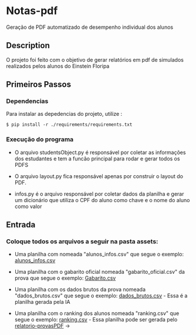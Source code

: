 

# Notas-pdf

Geração de PDF automatizado de desempenho individual dos alunos

## Description

O projeto foi feito com o objetivo de gerar relatórios em pdf de simulados realizados pelos alunos do Einstein Floripa

## Primeiros Passos

### Dependencias

Para instalar as depedencias do projeto, utilize :
```shell
$ pip install -r ./requirements/requirements.txt
```

### Execução do programa

* O arquivo studentsObject.py é responsável por coletar as informações dos estudantes e tem a funcão principal para rodar e gerar todos os PDFS

* O arquivo layout.py fica responsável apenas por construir o layout do PDF.

* infos.py é o arquivo responsável por coletar dados da planilha e gerar um dicionário que utiliza o CPF do aluno como chave e o nome do aluno como valor

## Entrada
### Coloque todos os arquivos a seguir na pasta assets:
*  Uma planilha com nomeada "alunos_infos.csv" que segue o exemplo: [alunos_infos.csv](https://docs.google.com/spreadsheets/d/1qcMPtjl_alxNrsyyoLf03T3io6KqqQY9MMRQjJhQHF8/edit?usp=sharing)

*  Uma planilha com o gabarito oficial nomeada "gabarito_oficial.csv" da prova que segue o exemplo: [Gabarito.csv](https://docs.google.com/spreadsheets/d/1PWZcggZ8dgjvqNzvmkWFJPKI2ZCwQcLzl2xSJya_od4/edit?usp=sharing) 

*  Uma planilha com os dados brutos da prova nomeada "dados_brutos.csv" que segue o exemplo: [dados_brutos.csv](https://docs.google.com/spreadsheets/d/1u5oqa3SEUwNgMILGOFIaU61FFNi2gR5q/edit?usp=sharing&ouid=108849602823930974697&rtpof=true&sd=true) - Essa é a planilha gerada pela IA

*  Uma planilha com o ranking dos alunos nomeada "ranking.csv" que segue o exemplo: [ranking.csv](https://docs.google.com/spreadsheets/d/1lqL_7Mqi-RMFUh3u_6Xj93lIpVLdXDy-YPC7C-SwyVM/edit?usp=sharing) - Essa planilha pode ser gerada pelo [relatorio-provasPDF](https://github.com/einsteinfloripa/relatorio-provasPDF)  -> 




